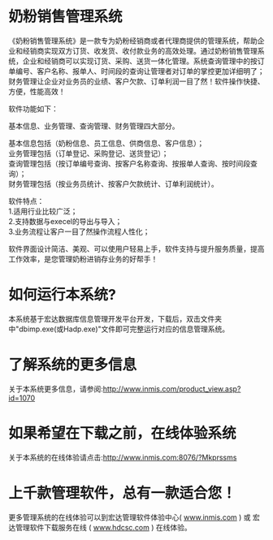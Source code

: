 # 奶粉销售管理系统

《奶粉销售管理系统》是一款专为奶粉经销商或者代理商提供的管理系统，帮助企业和经销商实现双方订货、收发货、收付款业务的高效处理。通过奶粉销售管理系统，企业和经销商可以实现订货、采购、送货一体化管理。系统查询管理中的按订单编号、客户名称、报单人、时间段的查询让管理者对订单的掌控更加详细明了；财务管理让企业对业务员的业绩、客户欠款、订单利润一目了然！软件操作快捷、方便，性能高效！

软件功能如下：

基本信息、业务管理、查询管理、财务管理四大部分。

基本信息包括（奶粉信息、员工信息、供商信息、客户信息）；  
业务管理包括（订单登记、采购登记、送货登记）；  
查询管理包括（按订单编号查询、按客户名称查询、按报单人查询、按时间段查询）；  
财务管理包括（按业务员统计、按客户欠款统计、订单利润统计）。  

软件特点：  
    1.适用行业比较广泛；   
    2.支持数据与execel的导出与导入；  
    3.业务流程让客户一目了然操作流程人性化；  

软件界面设计简洁、美观、可以使用户轻易上手，软件支持与提升服务质量，提高工作效率，是您管理奶粉进销存业务的好帮手！

# 如何运行本系统?

本系统基于宏达数据库信息管理开发平台开发，下载后，双击文件夹中"dbimp.exe(或Hadp.exe)"文件即可完整运行对应的信息管理系统。

# 了解系统的更多信息

关于本系统更多信息，请参阅:http://www.inmis.com/product_view.asp?id=1070

# 如果希望在下载之前，在线体验系统

关于本系统的在线体验请点击:http://www.inmis.com:8076/?Mkprssms

# 上千款管理软件，总有一款适合您！

更多管理系统的在线体验可以到宏达管理软件体验中心( www.inmis.com ) 或 宏达管理软件下载服务在线 ( www.hdcsc.com ) 在线体验。


